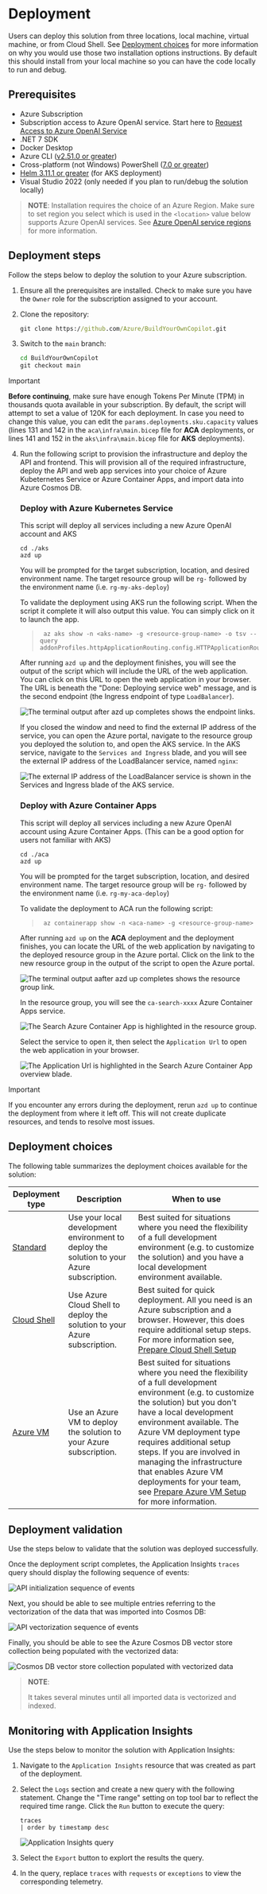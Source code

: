 # Deployment

Users can deploy this solution from three locations, local machine, virtual machine, or from Cloud Shell. See [Deployment choices](#deployment-choices) for more information on why you would use those two installation options instructions. By default this should install from your local machine so you can have the code locally to run and debug.

## Prerequisites

- Azure Subscription
- Subscription access to Azure OpenAI service. Start here to [Request Access to Azure OpenAI Service](https://aka.ms/oaiapply)
- .NET 7 SDK
- Docker Desktop
- Azure CLI ([v2.51.0 or greater](https://docs.microsoft.com/cli/azure/install-azure-cli))
- Cross-platform (not Windows) PowerShell ([7.0 or greater](https://learn.microsoft.com/en-us/powershell/scripting/install/installing-powershell))
- [Helm 3.11.1 or greater](https://helm.sh/docs/intro/install/) (for AKS deployment)
- Visual Studio 2022 (only needed if you plan to run/debug the solution locally)

>**NOTE**: Installation requires the choice of an Azure Region. Make sure to set region you select which is used in the `<location>` value below supports Azure OpenAI services.  See [Azure OpenAI service regions](https://azure.microsoft.com/explore/global-infrastructure/products-by-region/?products=cognitive-services&regions=all) for more information.

## Deployment steps

Follow the steps below to deploy the solution to your Azure subscription.

1. Ensure all the prerequisites are installed.  Check to make sure you have the `Owner` role for the subscription assigned to your account.

2. Clone the repository:

    ```cmd
    git clone https://github.com/Azure/BuildYourOwnCopilot.git
    ```

3. Switch to the `main` branch:

    ```cmd
    cd BuildYourOwnCopilot
    git checkout main
    ```

> [!IMPORTANT]
> **Before continuing**, make sure have enough Tokens Per Minute (TPM) in thousands quota available in your subscription. By default, the script will attempt to set a value of 120K for each deployment. In case you need to change this value, you can edit the `params.deployments.sku.capacity` values (lines 131 and 142 in the `aca\infra\main.bicep` file for **ACA** deployments, or lines 141 and 152 in the `aks\infra\main.bicep` file for **AKS** deployments).

4. Run the following script to provision the infrastructure and deploy the API and frontend. This will provision all of the required infrastructure, deploy the API and web app services into your choice of Azure Kubeternetes Service or Azure Container Apps, and import data into Azure Cosmos DB.

    ### Deploy with Azure Kubernetes Service

    This script will deploy all services including a new Azure OpenAI account and AKS

    ```pwsh
    cd ./aks
    azd up
    ```

    You will be prompted for the target subscription, location, and desired environment name.  The target resource group will be `rg-` followed by the environment name (i.e. `rg-my-aks-deploy`)

    To validate the deployment using AKS run the following script. When the script it complete it will also output this value. You can simply click on it to launch the app.

    > ```pwsh
    >  az aks show -n <aks-name> -g <resource-group-name> -o tsv --query addonProfiles.httpApplicationRouting.config.HTTPApplicationRoutingZoneName
    >  ```

    After running `azd up` and the deployment finishes, you will see the output of the script which will include the URL of the web application. You can click on this URL to open the web application in your browser. The URL is beneath the "Done: Deploying service web" message, and is the second endpoint (the Ingress endpoint of type `LoadBalancer`).
    
    ![The terminal output after azd up completes shows the endpoint links.](../media/azd-aks-complete-output.png)
    
    If you closed the window and need to find the external IP address of the service, you can open the Azure portal, navigate to the resource group you deployed the solution to, and open the AKS service. In the AKS service, navigate to the `Services and Ingress` blade, and you will see the external IP address of the LoadBalancer service, named `nginx`:
    
    ![The external IP address of the LoadBalancer service is shown in the Services and Ingress blade of the AKS service.](../media/aks-external-ip.png)

    ### Deploy with Azure Container Apps

    This script will deploy all services including a new Azure OpenAI account using Azure Container Apps. (This can be a good option for users not familiar with AKS)

    ```pwsh
    cd ./aca
    azd up
    ```

    You will be prompted for the target subscription, location, and desired environment name. The target resource group will be `rg-` followed by the environment name (i.e. `rg-my-aca-deploy`)

    To validate the deployment to ACA run the following script:

    > ```pwsh
    >  az containerapp show -n <aca-name> -g <resource-group-name>
    >  ```

    After running `azd up` on the **ACA** deployment and the deployment finishes, you can locate the URL of the web application by navigating to the deployed resource group in the Azure portal. Click on the link to the new resource group in the output of the script to open the Azure portal.
    
    ![The terminal output aafter azd up completes shows the resource group link.](../media/azd-aca-complete-output.png)
    
    In the resource group, you will see the `ca-search-xxxx` Azure Container Apps service.
    
    ![The Search Azure Container App is highlighted in the resource group.](../media/search-container-app-resource-group.png)
    
    Select the service to open it, then select the `Application Url` to open the web application in your browser.
    
    ![The Application Url is highlighted in the Search Azure Container App overview blade.](../media/search-container-app-url.png)

> [!IMPORTANT]
> If you encounter any errors during the deployment, rerun `azd up` to continue the deployment from where it left off. This will not create duplicate resources, and tends to resolve most issues.

## Deployment choices

The following table summarizes the deployment choices available for the solution:

 Deployment type | Description | When to use
--- | --- | ---
[Standard](./deployment-standard.md) | Use your local development environment to deploy the solution to your Azure subscription. | Best suited for situations where you need the flexibility of a full development environment (e.g. to customize the solution) and you have a local development environment available.
[Cloud Shell](./deployment-cloudshell.md) | Use Azure Cloud Shell to deploy the solution to your Azure subscription. | Best suited for quick deployment. All you need is an Azure subscription and a browser. However, this does require additional setup steps. For more information see, [Prepare Cloud Shell Setup](./deployment-cloudshell-setup.md)
[Azure VM](./deployment-azurevm.md) | Use an Azure VM to deploy the solution to your Azure subscription. | Best suited for situations where you need the flexibility of a full development environment (e.g. to customize the solution) but you don't have a local development environment available. The Azure VM deployment type requires additional setup steps. If you are involved in managing the infrastructure that enables Azure VM deployments for your team, see [Prepare Azure VM Setup](./deployment-azurevm-setup.md) for more information.

## Deployment validation

Use the steps below to validate that the solution was deployed successfully.

Once the deployment script completes, the Application Insights `traces` query should display the following sequence of events:

![API initialization sequence of events](../media/initialization-trace.png)

Next, you should be able to see multiple entries referring to the vectorization of the data that was imported into Cosmos DB:

![API vectorization sequence of events](../media/initialization-embedding.png)

Finally, you should be able to see the Azure Cosmos DB vector store collection being populated with the vectorized data:

![Cosmos DB vector store collection populated with vectorized data](../media/initialization-vector-index.png)

>**NOTE**:
>
>It takes several minutes until all imported data is vectorized and indexed.

## Monitoring with Application Insights

Use the steps below to monitor the solution with Application Insights:

1. Navigate to the `Application Insights` resource that was created as part of the deployment.

2. Select the `Logs` section and create a new query with the following statement. Change the "Time range" setting on top tool bar to reflect the required time range. Click the `Run` button to execute the query:

    ```kql
    traces
    | order by timestamp desc
    ```

    ![Application Insights query](../media/monitoring-traces.png)

3. Select the `Export` button to explort the results the query.

4. In the query, replace `traces` with `requests` or `exceptions` to view the corresponding telemetry.
